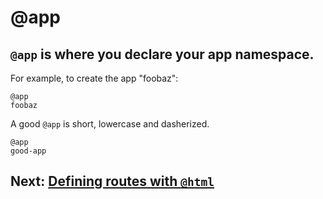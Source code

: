 # @app

## `@app` is where you declare your app namespace.

For example, to create the app "foobaz":

```arc
@app
foobaz
```

A good `@app` is short, lowercase and dasherized.

```arc
@app
good-app
```

## Next: [Defining routes with `@html`](/reference/html)
